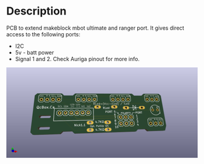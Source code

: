 # Description
PCB to extend makeblock mbot ultimate and ranger port.
It gives direct access to the following ports:
- I2C
- 5v - batt power
- Signal 1 and 2. Check Auriga pinout for more info.

![Alt text](img/rendered.png)